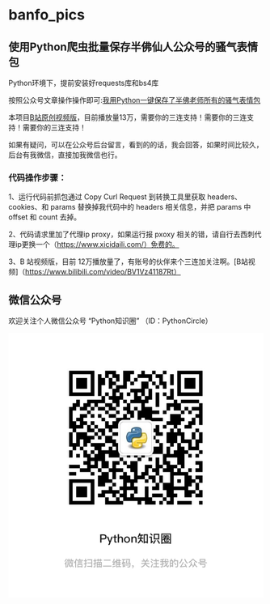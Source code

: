 # banfo_pics
## 使用Python爬虫批量保存半佛仙人公众号的骚气表情包

Python环境下，提前安装好requests库和bs4库

按照公众号文章操作操作即可:[我用Python一键保存了半佛老师所有的骚气表情包
](https://mp.weixin.qq.com/s/fVDwNdVDZo_0q6jAMWCGAA)

本项目[B站原创视频版](https://www.bilibili.com/video/BV1Vz41187Rt)，目前播放量13万，需要你的三连支持！需要你的三连支持！需要你的三连支持！

如果有疑问，可以在公众号后台留言，看到的的话，我会回答，如果时间比较久，后台有我微信，直接加我微信也行。

### 代码操作步骤：

1、运行代码前抓包通过 Copy Curl Request 到转换工具里获取 headers、cookies、和 params 替换掉我代码中的 headers 相关信息，并把 params 中 offset 和 count 去掉。

2、代码请求里加了代理ip proxy，如果运行报 pxoxy 相关的错，请自行去西刺代理ip更换一个（https://www.xicidaili.com/）免费的。

3、B 站视频版，目前 12万播放量了，有账号的伙伴来个三连加关注啊。[B站视频]（https://www.bilibili.com/video/BV1Vz41187Rt）

## 微信公众号
欢迎关注个人微信公众号 “Python知识圈” （ID：PythonCircle）

![公众号](https://github.com/Brucepk/pk.github.io/blob/master/gzh.jpg)


